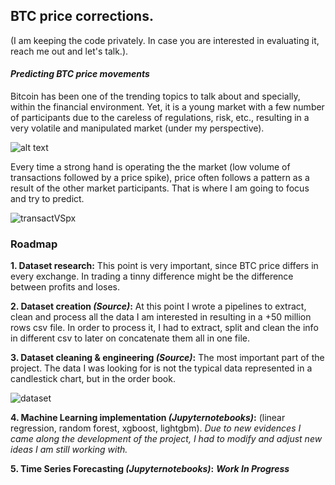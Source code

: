 ## BTC price corrections.

(I am keeping the code privately. In case you are interested in evaluating it, reach me out and let's talk.).

#### _**Predicting BTC price movements**_

Bitcoin has been one of the trending topics to talk about and specially, within the financial environment. 
Yet, it is a young market with a few number of participants due to the careless of regulations, risk, etc., resulting in a very volatile and manipulated market (under my perspective).

![alt text](https://www.tradingview.com/x/jKWz2hrn/)

Every time a strong hand is operating the the market (low volume of transactions followed by a price spike), price often follows a pattern as a result of the other market participants. That is where I am going to focus and try to predict.

![transactVSpx](https://github.com/aiborra11/BTCmanipulations/blob/master/images/transactions-vs-price.png)

### **Roadmap**

**1. Dataset research:** This point is very important, since BTC price differs in every exchange. In trading a tinny difference might be the difference between profits and loses. 

**2. Dataset creation _(Source)_:** At this point I wrote a pipelines to extract, clean and process all the data I am interested in resulting in a +50 million rows csv file. In order to process it, I had to extract, split and clean the info in different csv to later on concatenate them all in one file. 

**3. Dataset cleaning & engineering _(Source)_:** The most important part of the project. The data I was looking for is not the typical data represented in a candlestick chart, but in the order book. 

![dataset](https://github.com/aiborra11/BTCmanipulations/blob/master/images/dataset.png)

**4. Machine Learning implementation _(Jupyternotebooks)_:** (linear regression, random forest, xgboost, lightgbm). _Due to new evidences I came along the development of the project, I had to modify and adjust new ideas I am still working with._ 

**5. Time Series Forecasting _(Jupyternotebooks)_:** _**Work In Progress**_
